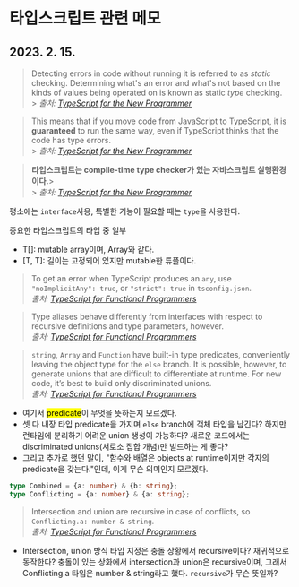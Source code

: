 # 타입스크립트 관련 메모

## 2023. 2. 15.

> Detecting errors in code without running it is referred to as _static_ checking. Determining what's an error and what's not based on the kinds of values being operated on is known as static _type_ checking.<br> > _출처:_ [_TypeScript for the New Programmer_](https://www.typescriptlang.org/docs/handbook/typescript-from-scratch.html#typescript-a-static-type-checker)

> This means that if you move code from JavaScript to TypeScript, it is **guaranteed** to run the same way, even if TypeScript thinks that the code has type errors.<br> > _출처:_ [_TypeScript for the New Programmer_](https://www.typescriptlang.org/docs/handbook/typescript-from-scratch.html#typescript-a-static-type-checker)

> **타입스크립트는 compile-time type checker가 있는 자바스크립트 실행환경이다.**><br> > _출처:_ [_TypeScript for the New Programmer_](https://www.typescriptlang.org/docs/handbook/typescript-from-scratch.html#learning-javascript-and-typescript)

평소에는 `interface`사용, 특별한 기능이 필요할 때는 `type`을 사용한다.

중요한 타입스크립트의 타입 중 일부

- T[]: mutable array이며, Array<T>와 같다.
- [T, T]: 길이는 고정되어 있지만 mutable한 튜플이다.

> To get an error when TypeScript produces an `any`, use `"noImplicitAny": true`, or `"strict": true` in `tsconfig.json`.<br>_출처:_ [_TypeScript for Functional Programmers_](https://www.typescriptlang.org/docs/handbook/typescript-in-5-minutes-func.html#gradual-typing)

> Type aliases behave differently from interfaces with respect to recursive definitions and type parameters, however.<br>_출처:_ [_TypeScript for Functional Programmers_](https://www.typescriptlang.org/docs/handbook/typescript-in-5-minutes-func.html#structural-typing)

> `string`, `Array` and `Function` have built-in type predicates, conveniently leaving the object type for the `else` branch. It is possible, however, to generate unions that are difficult to differentiate at runtime. For new code, it’s best to build only discriminated unions.<br>_출처:_ [_TypeScript for Functional Programmers_](https://www.typescriptlang.org/docs/handbook/typescript-in-5-minutes-func.html#unions)

- 여기서 <mark>predicate</mark>이 무엇을 뜻하는지 모르겠다.
- 셋 다 내장 타입 predicate을 가지며 `else` branch에 객체 타입을 남긴다? 하지만 런타임에 분리하기 어려운 union 생성이 가능하다? 새로운 코드에서는 discriminated unions(서로소 집합 개념)만 빌드하는 게 좋다?
- 그리고 추가로 했던 말이, "함수와 배열은 objects at runtime이지만 각자의 predicate을 갖는다."인데, 이게 무슨 의미인지 모르겠다.

```ts
type Combined = {a: number} & {b: string};
type Conflicting = {a: number} & {a: string};
```

> Intersection and union are recursive in case of conflicts, so `Conflicting.a: number & string`.  
> _출처:_ [_TypeScript for Functional Programmers_](https://www.typescriptlang.org/docs/handbook/typescript-in-5-minutes-func.html#intersections)

- Intersection, union 방식 타입 지정은 충돌 상황에서 recursive이다? 재귀적으로 동작한다? 충돌이 있는 상화에서 intersection과 union은 recursive이며, 그래서 Conflicting.a 타입은 number & string라고 했다. `recursive`가 무슨 뜻일까?
